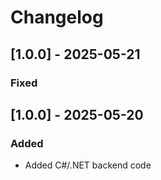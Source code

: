 # Changelog

## [1.0.0] - 2025-05-21
### Fixed


## [1.0.0] - 2025-05-20
### Added
- Added C#/.NET backend code
